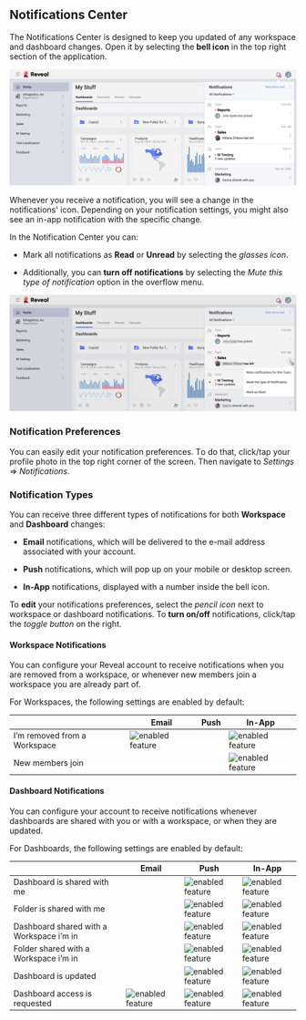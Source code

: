 ## Notifications Center

The Notifications Center is designed to keep you updated of any workspace and
dashboard changes. Open it by selecting the **bell icon** in the top right section of the application.

<img src="images/in-app-notifications.png" alt="Notification center icon and notifications' list" class="responsive-img"/>

Whenever you receive a notification, you will see a change in the
notifications' icon. Depending on your notification settings, you might
also see an in-app notification with the specific change.

In the Notification Center you can:

  - Mark all notifications as **Read** or **Unread** by selecting the
    *glasses icon*.

  - Additionally, you can **turn off notifications** by selecting the *Mute this type of notification* option in the overflow menu.

<img src="images/notification-center-options.png" alt="Accessing options of notifications in the Notification center" class="responsive-img"/>

### Notification Preferences

You can easily edit your notification preferences. Тo do that, click/tap your profile photo in the top right corner of the screen. Then navigate to *Settings* ⇒ *Notifications*.

### Notification Types

You can receive three different types of notifications for both **Workspace**
and **Dashboard** changes:

  - **Email** notifications, which will be delivered to the e-mail address associated with your account.

  - **Push** notifications, which will pop up on your mobile or desktop screen.

  - **In-App** notifications, displayed with a number inside the bell icon.

To **edit** your notifications preferences, select the *pencil icon* next to workspace or dashboard notifications. To **turn on/off** notifications, click/tap the *toggle button* on the right.

#### Workspace Notifications

You can configure your Reveal account to receive notifications when you
are removed from a workspace, or whenever new members join a workspace you are
already part of.

For Workspaces, the following settings are enabled by default:

|                              | Email                                                         | Push | In-App                                                         |
| ---------------------------- | ------------------------------------------------------------- | ---- | -------------------------------------------------------------- |
| I’m removed from a Workspace | <img src="images/enabled-feature.png" alt="enabled feature"/> |      | <img src="images/enabled-feature.png" alt="enabled feature" /> |
| New members join             |                                                               |      | <img src="images/enabled-feature.png" alt="enabled feature" /> |
#### Dashboard Notifications

You can configure your account to receive notifications whenever dashboards are shared with you or with a workspace, or when they are updated.

For Dashboards, the following settings are enabled by default:

|                                          | Email                                                         | Push                                                          | In-App                                                        |
| ---------------------------------------- | ------------------------------------------------------------- | ------------------------------------------------------------- | ------------------------------------------------------------- |
| Dashboard is shared with me              |                                                               | <img src="images/enabled-feature.png" alt="enabled feature"/> | <img src="images/enabled-feature.png" alt="enabled feature"/> |
| Folder is shared with me                 |                                                               | <img src="images/enabled-feature.png" alt="enabled feature"/> | <img src="images/enabled-feature.png" alt="enabled feature"/> |
| Dashboard shared with a Workspace i’m in |                                                               | <img src="images/enabled-feature.png" alt="enabled feature"/> | <img src="images/enabled-feature.png" alt="enabled feature"/> |
| Folder shared with a Workspace i’m in    |                                                               | <img src="images/enabled-feature.png" alt="enabled feature"/> | <img src="images/enabled-feature.png" alt="enabled feature"/> |
| Dashboard is updated                     |                                                               | <img src="images/enabled-feature.png" alt="enabled feature"/> | <img src="images/enabled-feature.png" alt="enabled feature"/> |
| Dashboard access is requested            | <img src="images/enabled-feature.png" alt="enabled feature"/> | <img src="images/enabled-feature.png" alt="enabled feature"/> | <img src="images/enabled-feature.png" alt="enabled feature"/> |

